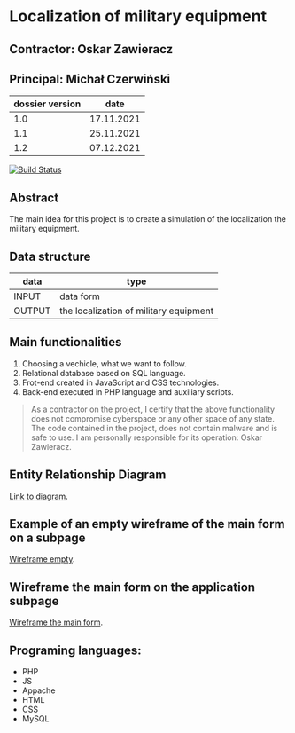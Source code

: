 # Localization of military equipment

## Contractor: Oskar Zawieracz
## Principal: Michał Czerwiński

| dossier version | date |
| ------ | ------ |
| 1.0 | 17.11.2021 |
| 1.1 | 25.11.2021 |
| 1.2 | 07.12.2021 |

[![Build Status](https://travis-ci.org/joemccann/dillinger.svg?branch=master)](https://travis-ci.org/joemccann/dillinger)

## Abstract
The main idea for this project is to create a simulation of the localization the military equipment.

## Data structure

| data | type |
| ------ | ------ |
| INPUT | data form |
| OUTPUT | the localization of military equipment |

## Main functionalities
1. Choosing a vechicle, what we want to follow.
2. Relational database based on SQL language.
3. Frot-end created in JavaScript and CSS technologies.
4. Back-end executed in PHP language and auxiliary scripts. 

> As a contractor on the project, I certify that the above functionality 
> does not compromise cyberspace or any other space of any state. 
> The code contained in the project, does not contain malware and is safe to use. 
> I am personally responsible for its operation: Oskar Zawieracz.

## Entity Relationship Diagram
[Link to diagram](https://github.com/Michal3456/3ai4/blob/main/23/Diagram%20ERD.jpg).

## Example of an empty wireframe of the main form on a subpage
[Wireframe empty](https://github.com/wcaleniezawi/3ai4/blob/main/23/sprites/wireframe%20empty.PNG).

## Wireframe the main form on the application subpage
[Wireframe the main form](https://github.com/wcaleniezawi/3ai4/blob/main/23/sprites/wireframe.PNG).

## Programing languages:
- PHP
- JS
- Appache
- HTML
- CSS
- MySQL
